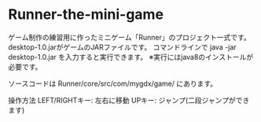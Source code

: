 # Runner-the-mini-game
ゲーム制作の練習用に作ったミニゲーム「Runner」のプロジェクト一式です。
desktop-1.0.jarがゲームのJARファイルです。
コマンドラインで java -jar desktop-1.0.jar を入力すると実行できます。
※実行にはjava8のインストールが必要です。

ソースコードは Runner/core/src/com/mygdx/game/ にあります。

操作方法
LEFT/RIGHTキー: 左右に移動
UPキー: ジャンプ(二段ジャンプができます)
